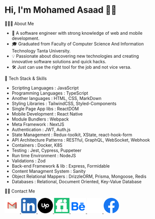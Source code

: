 # Hi, I'm Mohamed Asaad 👋🏻

👨🏻‍💻 About Me

- 🚀  A software engineer with strong knowledge of web and mobile development.
- 🎓  Graduated from Faculty of Computer Science And Information Technology Tanta University.
- 💡  Passionate about discovering new technologies and creating innovative software solutions and quick hacks.
- 🛠️  Just can use the right tool for the job and not vice versa.

🔮 Tech Stack & Skills

- Scripting Languages       : JavaScript
- Programming Languages     : TypeScript
- Another languages         : HTML, CSS, MarkDown
- Styling Libraries         : TailwindCSS, Styled-Components
- Single Page App libs      : ReactDOM
- Mobile Development        : React Native
- Module Bundlers           : Webpack
- Meta Framework            : NextJS
- Authentication            : JWT, Auth.js
- State Management          : Redux-toolkit, XState, react-hook-form
- API Architecture Patterns : RESTful, GraphQL, WebSocket, Webhook
- Containers                : Docker, K8S
- Testing                   : Jest, Cypress, Puppeteer
- Run time Environment      : NodeJS
- Validations               : Zod
- Back-end Framework & lib  : Express, Formidable
- Content Managment System  : Sanity
- Object Relational Mappers : DrizzleORM, Prisma, Mongoose, Redis
- Databases                 : Relational, Document Oriented, Key-Value Database

🤝🏻 Contact Me

<!-- <style >
    *{
        box-sizing: border-box;
    }
    img{
        height: 50px;
        border-radius: 10px;
    }
    .x, .fiverr, .behance {
        padding: 10px;
    }
    .fiverr{
        background-color: #1dbf73;
    }
    .x, .upwork{
        background-color: #000000;
    }
    .behance{
        background-color: #ffffff;
    }
</style> -->

<a href='mailto:0xmohamedasaad@gmail.com?body=Hi Mohamed,%0AAre You Ready to Make An Impact? '>
    <img src="./assets/gmail.png" alt="Gmail"  width='50'/>
</a>

<a href="https://www.linkedin.com/in/0xmohamedasaad/">
    <img src="./assets/linkedin.png" alt="LinkedIn" width='50'/>
</a>
<a href="https://www.upwork.com/freelancers/~018c6f19014e315f81">
    <img src="./assets/upwork.png" alt="Upwork"  width='50'/>
</a>
<a href="https://www.fiverr.com/mohamedasaad0x">
    <img src="./assets/fiverr.png" alt="Fiverr"  width='50'/>
</a>
<a href="https://www.behance.net/0xmohamedasaad">
    <img src="./assets/behance.png" alt="Behance"   width='50'/>
</a>
<a href="https://x.com/0xmohamedasaad">
    <img src="./assets/x.png" alt="X"   width='50'/>
</a>
<a href="https://www.facebook.com/profile.php?id=61560060842352">
    <img src="./assets/facebook.svg" alt="Facebook"  width='50' />
</a>
